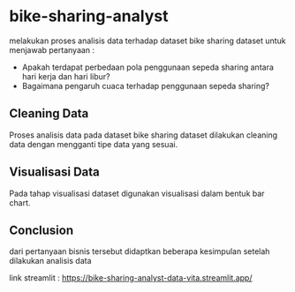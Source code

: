# bike-sharing-analyst

melakukan proses analisis data terhadap dataset bike sharing dataset
untuk menjawab pertanyaan :
- Apakah terdapat perbedaan pola penggunaan sepeda sharing antara hari kerja dan hari libur?
- Bagaimana pengaruh cuaca terhadap penggunaan sepeda sharing?

## Cleaning Data
Proses analisis data pada dataset bike sharing dataset dilakukan cleaning data dengan mengganti tipe data yang sesuai.

## Visualisasi Data
Pada tahap visualisasi dataset digunakan visualisasi dalam bentuk bar chart.

## Conclusion
dari pertanyaan bisnis tersebut didaptkan beberapa kesimpulan setelah dilakukan analisis data

link streamlit : https://bike-sharing-analyst-data-vita.streamlit.app/
